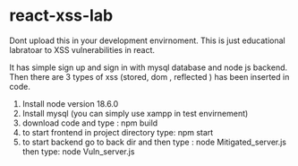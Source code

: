 # react-xss-lab
Dont upload this in your development envirnoment.
This is just educational labratoar to XSS vulnerabilities in react.

It has simple sign up and sign in with mysql database and node js backend.
Then there are 3 types of xss (stored, dom , reflected ) has been inserted in code.

1. Install node version 18.6.0
2. Install mysql (you can simply use xampp in test envirnement)
3. download code and type : npm build
4. to start frontend in project directory type: npm start
5. to start backend go to back dir and then type : node Mitigated_server.js  
then type: node Vuln_server.js

